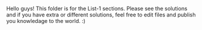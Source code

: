 Hello guys! This folder is for the List-1 sections. Please see the solutions and if you have extra or different solutions, feel free to edit files and publish you knowledage to the world. :)
